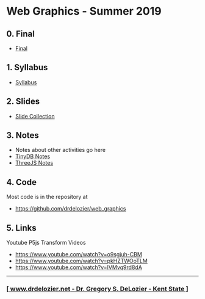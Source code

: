 # Web Graphics - Summer 2019

## 0. Final

* [Final](https://docs.google.com/document/d/1RQh9b8cml9KiBMYXgoMxjjWxpshjNszrd4xl8fqHUMU/edit?usp=sharing)

## 1. Syllabus

* [Syllabus](https://drive.google.com/open?id=1f5jjTaXCLI7chjI7q2rNGEHUtmUtWRDGfpzFvwXVWME)

## 2. Slides

* [Slide Collection](https://drive.google.com/drive/folders/1GSkwqGeFgQM0Wf4EUkmS9BTaRrxm9tdt?usp=sharing)

## 3. Notes

* Notes about other activities go here
* [TinyDB Notes](tinydb_notes.md)
* [ThreeJS Notes](threejs_notes.md)

## 4. Code

Most code is in the repository at

* <https://github.com/drdelozier/web_graphics>

## 5. Links

Youtube P5js Transform Videos

* https://www.youtube.com/watch?v=o9sgjuh-CBM
* https://www.youtube.com/watch?v=pkHZTWOoTLM
* https://www.youtube.com/watch?v=IVMvq9rd8dA

---

### [[ www.drdelozier.net - Dr. Gregory S. DeLozier - Kent State ]](http://www.drdelozier.net)
